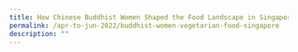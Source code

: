 ```yaml
---
title: How Chinese Buddhist Women Shaped the Food Landscape in Singapore
permalink: /apr-to-jun-2022/buddhist-women-vegetarian-food-singapore
description: ""
---
```


